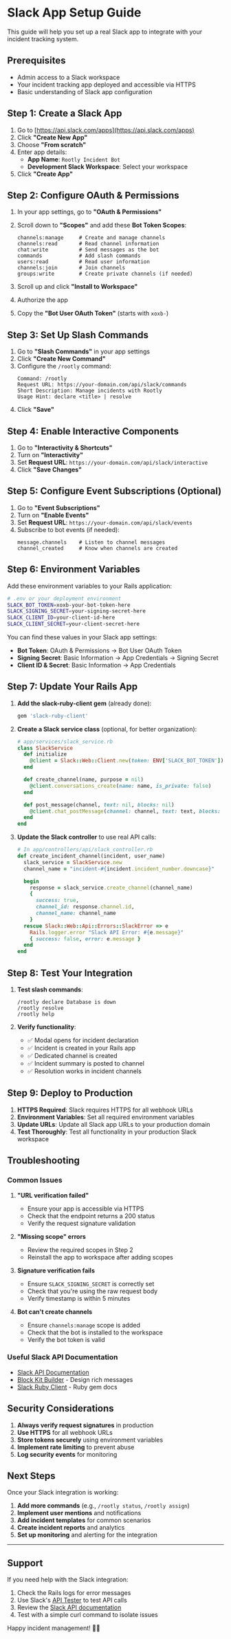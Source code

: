 # Slack App Setup Guide

This guide will help you set up a real Slack app to integrate with your incident tracking system.

## Prerequisites

- Admin access to a Slack workspace
- Your incident tracking app deployed and accessible via HTTPS
- Basic understanding of Slack app configuration

## Step 1: Create a Slack App

1. Go to [https://api.slack.com/apps](https://api.slack.com/apps)
2. Click **"Create New App"**
3. Choose **"From scratch"**
4. Enter app details:
   - **App Name**: `Rootly Incident Bot`
   - **Development Slack Workspace**: Select your workspace
5. Click **"Create App"**

## Step 2: Configure OAuth & Permissions

1. In your app settings, go to **"OAuth & Permissions"**
2. Scroll down to **"Scopes"** and add these **Bot Token Scopes**:

   ```
   channels:manage     # Create and manage channels
   channels:read       # Read channel information
   chat:write          # Send messages as the bot
   commands            # Add slash commands
   users:read          # Read user information
   channels:join       # Join channels
   groups:write        # Create private channels (if needed)
   ```

3. Scroll up and click **"Install to Workspace"**
4. Authorize the app
5. Copy the **"Bot User OAuth Token"** (starts with `xoxb-`)

## Step 3: Set Up Slash Commands

1. Go to **"Slash Commands"** in your app settings
2. Click **"Create New Command"**
3. Configure the `/rootly` command:
   ```
   Command: /rootly
   Request URL: https://your-domain.com/api/slack/commands
   Short Description: Manage incidents with Rootly
   Usage Hint: declare <title> | resolve
   ```
4. Click **"Save"**

## Step 4: Enable Interactive Components

1. Go to **"Interactivity & Shortcuts"**
2. Turn on **"Interactivity"**
3. Set **Request URL**: `https://your-domain.com/api/slack/interactive`
4. Click **"Save Changes"**

## Step 5: Configure Event Subscriptions (Optional)

1. Go to **"Event Subscriptions"**
2. Turn on **"Enable Events"**
3. Set **Request URL**: `https://your-domain.com/api/slack/events`
4. Subscribe to bot events (if needed):
   ```
   message.channels    # Listen to channel messages
   channel_created     # Know when channels are created
   ```

## Step 6: Environment Variables

Add these environment variables to your Rails application:

```bash
# .env or your deployment environment
SLACK_BOT_TOKEN=xoxb-your-bot-token-here
SLACK_SIGNING_SECRET=your-signing-secret-here
SLACK_CLIENT_ID=your-client-id-here
SLACK_CLIENT_SECRET=your-client-secret-here
```

You can find these values in your Slack app settings:

- **Bot Token**: OAuth & Permissions → Bot User OAuth Token
- **Signing Secret**: Basic Information → App Credentials → Signing Secret
- **Client ID & Secret**: Basic Information → App Credentials

## Step 7: Update Your Rails App

1. **Add the slack-ruby-client gem** (already done):

   ```ruby
   gem 'slack-ruby-client'
   ```

2. **Create a Slack service class** (optional, for better organization):

   ```ruby
   # app/services/slack_service.rb
   class SlackService
     def initialize
       @client = Slack::Web::Client.new(token: ENV['SLACK_BOT_TOKEN'])
     end

     def create_channel(name, purpose = nil)
       @client.conversations_create(name: name, is_private: false)
     end

     def post_message(channel, text: nil, blocks: nil)
       @client.chat_postMessage(channel: channel, text: text, blocks: blocks)
     end
   end
   ```

3. **Update the Slack controller** to use real API calls:
   ```ruby
   # In app/controllers/api/slack_controller.rb
   def create_incident_channel(incident, user_name)
     slack_service = SlackService.new
     channel_name = "incident-#{incident.incident_number.downcase}"

     begin
       response = slack_service.create_channel(channel_name)
       {
         success: true,
         channel_id: response.channel.id,
         channel_name: channel_name
       }
     rescue Slack::Web::Api::Errors::SlackError => e
       Rails.logger.error "Slack API Error: #{e.message}"
       { success: false, error: e.message }
     end
   end
   ```

## Step 8: Test Your Integration

1. **Test slash commands**:

   ```
   /rootly declare Database is down
   /rootly resolve
   /rootly help
   ```

2. **Verify functionality**:
   - ✅ Modal opens for incident declaration
   - ✅ Incident is created in your Rails app
   - ✅ Dedicated channel is created
   - ✅ Incident summary is posted to channel
   - ✅ Resolution works in incident channels

## Step 9: Deploy to Production

1. **HTTPS Required**: Slack requires HTTPS for all webhook URLs
2. **Environment Variables**: Set all required environment variables
3. **Update URLs**: Update all Slack app URLs to your production domain
4. **Test Thoroughly**: Test all functionality in your production Slack workspace

## Troubleshooting

### Common Issues

1. **"URL verification failed"**

   - Ensure your app is accessible via HTTPS
   - Check that the endpoint returns a 200 status
   - Verify the request signature validation

2. **"Missing scope" errors**

   - Review the required scopes in Step 2
   - Reinstall the app to workspace after adding scopes

3. **Signature verification fails**

   - Ensure `SLACK_SIGNING_SECRET` is correctly set
   - Check that you're using the raw request body
   - Verify timestamp is within 5 minutes

4. **Bot can't create channels**
   - Ensure `channels:manage` scope is added
   - Check that the bot is installed to the workspace
   - Verify the bot token is valid

### Useful Slack API Documentation

- [Slack API Documentation](https://api.slack.com/web)
- [Block Kit Builder](https://app.slack.com/block-kit-builder) - Design rich messages
- [Slack Ruby Client](https://github.com/slack-ruby/slack-ruby-client) - Ruby gem docs

## Security Considerations

1. **Always verify request signatures** in production
2. **Use HTTPS** for all webhook URLs
3. **Store tokens securely** using environment variables
4. **Implement rate limiting** to prevent abuse
5. **Log security events** for monitoring

## Next Steps

Once your Slack integration is working:

1. **Add more commands** (e.g., `/rootly status`, `/rootly assign`)
2. **Implement user mentions** and notifications
3. **Add incident templates** for common scenarios
4. **Create incident reports** and analytics
5. **Set up monitoring** and alerting for the integration

---

## Support

If you need help with the Slack integration:

1. Check the Rails logs for error messages
2. Use Slack's [API Tester](https://api.slack.com/methods) to test API calls
3. Review the [Slack API documentation](https://api.slack.com/)
4. Test with a simple curl command to isolate issues

Happy incident management! 🚨✨
